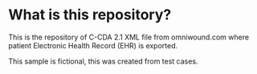 # What is this repository?

This is the repository of C-CDA 2.1 XML file from omniwound.com where patient Electronic Health Record (EHR) is exported.

This sample is fictional, this was created from test cases.